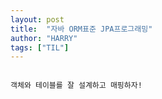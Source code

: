 ```yaml
---
layout: post
title:  "자바 ORM표준 JPA프로그래밍"
author: "HARRY"
tags: ["TIL"]
---
```




``` 

객체와 테이블를 잘 설계하고 매핑하자!

```





